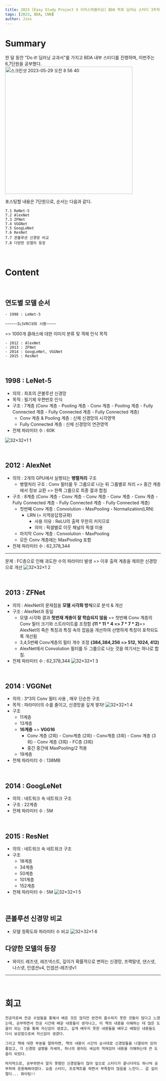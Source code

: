```yaml
---
title: 2023 [Easy Study Project X 이지스퍼블리싱] BDA 학회 딥러닝 스터디 3주차 7. 콘벌루션 신경망 모델 (Convolution Neural Network Model)
tags: [2023, BDA, CNN]
author: Jins
---
```


# Summary
한 달 동안 "Do it! 딥러닝 교과서"를 가지고 BDA 내부 스터디를 진행하며, 이번주는 6,7단원을 공부했다. 
<img width="412" alt="스크린샷 2023-05-29 오전 8 56 40" src="https://github.com/whatareyoudoingz/whatareyoudoingz.github.io/assets/108795647/7f925ac8-8fcd-43c1-80f9-bbd5475564a9">

포스팅할 내용은 7단원으로, 순서는 다음과 같다. 

    7.1 ReNet-5
    7.2 AlexNet
    7.3 ZFNet
    7.4 VGGNet
    7.5 GoogLeNet
    7.6 ResNet
    7.7 콘볼루션 신경망 비교
    7.8 다양한 모델의 등장

<br/>

# **Content**

<br/>

## **연도별 모델 순서**
    - 1998 : LeNet-5
------`ILSVRC대회 시행`----- 

=> 1000개 클래스에 대한 이미지 분류 및 객체 인식 목적

    - 2012 : AlexNet
    - 2013 : ZFNet
    - 2014 : GoogLeNet, VGGNet
    - 2015 : ResNet

<br/>

## 1998 : **LeNet-5**
- 의의 : 최초의 콘볼루션 신경망
- 목적 : 필기체 우편번호 인식
- 구조 : 7계층 (Conv 계층 - Pooling 계층 - Conv 계층 - Pooling 계층 - Fully Connected 계층 - Fully Connected 계층 - Fully Connected 계층)
    - Conv 계층 & Pooling 계층 : 신체 신경망의 시각영역
    - Fully Connected 계층 : 신체 신경망의 연관영역
- 전체 파라미터 수 : 60K

![32×32×1 1](https://github.com/whatareyoudoingz/whatareyoudoingz.github.io/assets/108795647/23be5465-8c63-49c0-bf95-721d82140fb8)

<br/>

## 2012 : **AlexNet**
- 의의 : 2개의 GPU에서 실행되는 **병렬처리** 구조
    - 병렬처리 구조 : Conv 필터를 두 그룹으로 나눈 뒤 그룹별로 처리 => 중간 계층에서 정보 교환 => 한쪽 그룹으로 최종 결과 합침
- 구조 : 8계층 (Conv 계층 - Conv 계층 - Conv 계층 - Conv 계층 - Conv 계층 - Fully Connected 계층 - Fully Connected 계층 - Fully Connected 계층)
    - 첫번째 Conv 계층 : Convolution - MaxPooling - Normalization(LRN)
        - LRN (= 지역응답정규화)
            - 사용 이유 : ReLU의 출력 무한히 커지므로
            - 의미 : 픽셀별로 이웃 채널의 픽셀 이용
    - 마지막 Conv 계층 : Convolution - MaxPooling
    - 모든 Conv 계층에는 MaxPooling 포함
- 전체 파라미터 수 : 62,378,344
---
문제 : FC층으로 인해 과도한 수의 파라미터 발생 => 이후 출력 계층을 제외한 신경망으로 개선
![32×32×1 2](https://github.com/whatareyoudoingz/whatareyoudoingz.github.io/assets/108795647/013d42f1-9247-41a0-a0b0-7f22399d77ae)

<br/>

## 2013 : **ZFNet**
- 의의 : AlexNet의 문제점을 **모델 시각화 방식**으로 분석 & 개선
- 구조 : AlexNet과 동일
    - 모델 시각화 결과 **첫번재 계층이 잘 학습되지 않음** => 첫번째 Conv 계층의 Conv 필터 크기와 스트라이트를 조정함 **(11 * 11 * 4 => 7 * 7 * 2)**=> AlexNet의 죽은 특징과 특징 속의 잡음을 개선하여 선명하게 특징이 포착되도록 개선됨
    - 3,4,5번째 Conv계층의 필터 개수 조정 **(384,384,256 => 512, 1024, 412)**
    - AlexNet에서 Convolution 필터를 두 그룹으로 나눈 것을 여기서는 하나로 합침.
- 전체 파라미터 수 : 62,378,344
![32×32×1 3](https://github.com/whatareyoudoingz/whatareyoudoingz.github.io/assets/108795647/d2fc8d2d-3b81-4858-bdf9-dfdbe507a8cb)
<br/>

## 2014 : **VGGNet**
- 의의 : 3*3의 Conv 필터 사용 , 매우 단순한 구조
- 목적 : 파라미터의 수를 줄이고, 신경망을 깊게 쌓자!
![32×32×1 4](https://github.com/whatareyoudoingz/whatareyoudoingz.github.io/assets/108795647/9872fb6a-1e7e-4eea-a128-b86f1885cc1b)
- 구조 
    - 11계층
    - 13계층
    - **16계층** => **VGG16** 
        - Conv 계층 (2회) - Conv계층 (2회) - Conv계층 (3회) - Conv 계층 (3회) - Conv 계층 (3회) - FC층 (3회)
        - 중간 중간에 MaxPooling/2 적용
    - 19계층
- 전체 파라미터 수 : 138MB

<br/>

## 2014 : **GoogLeNet**
- 의의 : 네트워크 속 네트워크 구조
- 구조 : 22계층
- 전체 파라미터 수 : 5M

<br/>

## 2015 : **ResNet**
- 의의 : 네트워크 속 네트워크 구조
- 구조 
    - 18계층
    - 34계층
    - 50계층
    - 101계층
    - 152계층
- 전체 파라미터 수 : 5M
![32×32×1 5](https://github.com/whatareyoudoingz/whatareyoudoingz.github.io/assets/108795647/3decd472-91d3-49e2-ad4c-ad59c8bacd2a)

<br/>

## **콘볼루션 신경망 비교**

- 모델 정확도와 파라미터 수 비교
![32×32×1 6](https://github.com/whatareyoudoingz/whatareyoudoingz.github.io/assets/108795647/0527b817-2e80-427d-a14d-1287ef660b0c)

## **다양한 모델의 등장**
- 와이드 레즈넷, 레즈넥스트, 깊이가 확률적으로 변하는 신경망, 프랙탈넷, 댄스넷, 나스넷, 인셉션v4, 인셉션-레즈넷v1

---
<br/>

# **회고**

    전공자로써 전공 수업들을 통해서 배운 것은 많지만 완전히 흡수하지 못한 것들이 많다고 느꼈는데, 공부하면서 전공 시간에 배운 내용들이 생각나고, 이 책의 내용을 이해하는 데 많은 도움이 되는 것을 통해 자신감이 생겼고, 깊게 배우지 못한 내용들을 배우고 배웠던 내용들도 다시 보강함으로써 자신감이 생겼다. 
    
    그리고 책에 대한 부분을 말하자면, 책의 내용이 시간의 순서대로 신경망들을 나열되어 있어 좋았고, 각 신경망 설명을 자세히, 하나의 용어도 세심히 적혀있어 내용을 이해하는데 큰 도움이 되었다.

    마지막으로, 공부하면서 알지 못했던 신경망들이 많아 앞으로 스터디가 끝나더라도 하나씩 공부하여 응용해봐야겠다. 요즘 스터디, 프로젝트를 하면서 부족함이 많음을 느낀다.. 갈 길이 멀다... 화이팅!!